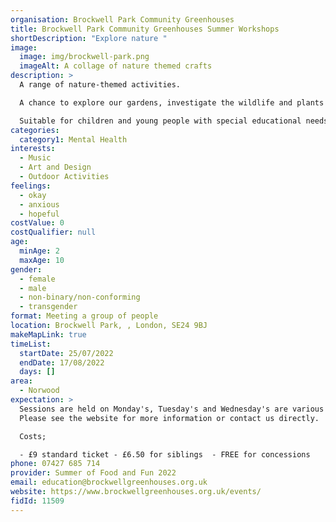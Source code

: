```yaml
---
organisation: Brockwell Park Community Greenhouses
title: Brockwell Park Community Greenhouses Summer Workshops
shortDescription: "Explore nature "
image:
  image: img/brockwell-park.png
  imageAlt: A collage of nature themed crafts
description: >
  A range of nature-themed activities. 

  A chance to explore our gardens, investigate the wildlife and plants on site and participate in nature-related games, crafts and other activities!

  Suitable for children and young people with special educational needs and disabilities.
categories:
  category1: Mental Health
interests:
  - Music
  - Art and Design
  - Outdoor Activities
feelings:
  - okay
  - anxious
  - hopeful
costValue: 0
costQualifier: null
age:
  minAge: 2
  maxAge: 10
gender:
  - female
  - male
  - non-binary/non-conforming
  - transgender
format: Meeting a group of people
location: Brockwell Park, , London, SE24 9BJ
makeMapLink: true
timeList:
  startDate: 25/07/2022
  endDate: 17/08/2022
  days: []
area:
  - Norwood
expectation: >
  Sessions are held on Monday's, Tuesday's and Wednesday's are various times.
  Please see the website for more information or contact us directly. 

  Costs; 

  - £9 standard ticket - £6.50 for siblings  - FREE for concessions
phone: 07427 685 714
provider: Summer of Food and Fun 2022
email: education@brockwellgreenhouses.org.uk
website: https://www.brockwellgreenhouses.org.uk/events/
fidId: 11509
---
```

